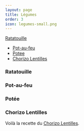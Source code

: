 ```yaml
---
layout: page
title: Légumes
order: 3
icon: legumes-small.png
---
```


[Ratatouille](/legumes#ratatouille)
- [Pot-au-feu](/legumes#potaufeu)
- [Potee](/legumes#potee)
- [Chorizo Lentilles](/legumes#chorizo-lentilles)


### <a name="ratatouille"></a> Ratatouille

### <a name="potaufeu"></a> Pot-au-feu

### <a name="potee"></a> Potée

### <a name="chorizo-lentilles"></a> Chorizo Lentilles

Voilà la recette du [Chorizo Lentilles](/public/chorizo-lentilles.pdf).
